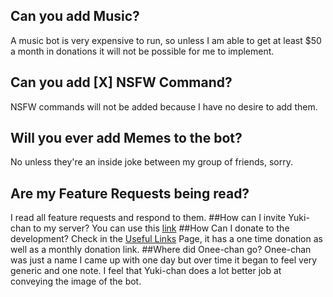 ## Can you add Music?
A music bot is very expensive to run, so unless I am able to get at least $50 a month in donations it will not be possible for me to implement.
## Can you add [X] NSFW Command?
NSFW commands will not be added because I have no desire to add them.
## Will you ever add Memes to the bot?
No unless they're an inside joke between my group of friends, sorry.
## Are my Feature Requests being read?
I read all feature requests and respond to them.
##How can I invite Yuki-chan to my server?
You can use this [link](https://discordapp.com/oauth2/authorize?&client_id=161620224305528833&scope=bot&permissions=67365888)
##How Can I donate to the development?
Check in the [Useful Links](https://github.com/hsiw/WishBot/wiki/Useful-Links) Page, it has a one time donation as well as a monthly donation link.
##Where did Onee-chan go?
Onee-chan was just a name I came up with one day but over time it began to feel very generic and one note. I feel that Yuki-chan does a lot better job at conveying the image of the bot.
